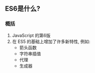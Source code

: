 ## ES6是什么?

### 概括

1. JavaScript 的第6版
2. 在 ES5 的基础上增加了许多新特性, 例如:
   + 箭头函数
   + 字符串插值
   + 代理
   + 生成器









